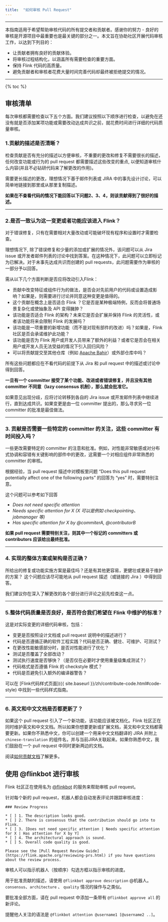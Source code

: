 ```yaml
---
title:  "如何审核 Pull Request"
---
```


<hr />

本指南适用于希望帮助审核代码的所有提交者和贡献者。感谢你的努力 - 良好的审核是开源项目中最重要也是最关键的部分之一。本文旨在协助社区开展代码审核工作，以达到下列目的：

* 让贡献者拥有良好的贡献体验。
* 将审核过程结构化，以涵盖所有需要检查的重要方面。
* 保持 Flink 代码的高质量。
* 避免贡献者和审核者花费大量时间完善代码却最终被拒绝提交的情况。

----

{% toc %}

## 审核清单

每次审核都需要检查以下五个方面。我们建议按照以下顺序进行检查，以避免在还没有就是否添加某项功能或需要改动达成共识之前，就花费时间进行详细的代码质量审核。

### 1.贡献的描述是否清晰？

检查贡献是否有充分的描述以方便审核，不重要的更改和修复不需要很长的描述，任何改变功能或行为的 pull request 都需要描述这些改变的重点, 以便知道审核什么内容(并且不必钻研代码来了解更改的作用)。

需要更长描述的更改，理想情况下基于邮件列表或 JIRA 中的事先设计讨论，可以简单地链接到那里或从那里复制描述。

**如果在不查看代码的情况下能回答以下问题2、3、4，则该贡献得到了很好的描述。**

-----

### 2.是否一致认为这一变更或者功能应该进入 Flink？

对于错误修复，只有在需要相对大量改动或可能破坏现有程序和设置时才需要检查。

理想情况下, 除了错误修复和少量的添加或扩展的情况外，该问题可以从 Jira issue 或开发者邮件列表的讨论中找到答案。在这种情况下，此问题可以立即标记为已解决。对于未事先达成共识而创建的 pull requests，此问题需要作为审核的一部分予以回答。

需从以下几个方面判断是否应将改动引入Flink：

* 贡献中改变特征或组件行为的做法，是否会对先前用户的代码或设置造成影响？如果是，则需要进行讨论并同意这种变更是值得的。
* 这个贡献在概念上是否适合 Flink ？它是否是某种极端特例，反而会将普通场景复杂化或使抽象及 API 变得臃肿？
* 该功能是否适合 Flink 的架构？未来它是否会扩展并保持 Flink 的灵活性，或者该功能将来会限制 Flink 的发展吗？
* 该功能是一项重要的新增功能（而不是对现有部件的改进）吗？如果是，Flink 社区是否会承诺维护此功能？
* 该功能是否为 Flink 用户或开发人员带来了额外的利益？或者它是否会在相关用户或开发人员无法受益的情况下引入回归风险？
* 可以将贡献提交至其他仓库（例如 [Apache Bahir](https://bahir.apache.org)）或外部仓库中吗？

所有这些问题都应在不看代码的前提下从 Jira 和 pull request 中的描述或讨论中得到回答。

**一旦有一个 committer 接受了某个功能、改进或者错误修复，并且没有其他 committer 不同意（lazy consensus 机制），那么就会批准它。** 

如果意见出现分歧，应将讨论转移到各自的 Jira issue 或开发邮件列表中继续进行，直到达成共识。如果变更是由一位 committer 提出的，那么寻求另一位 committer 的批准是最佳做法。

-----

### 3. 贡献是否需要一些特定的 committer 的关注，这些 committer 有时间投入吗？

一些更改需要特定的 committer 的注意和批准。例如，对性能非常敏感或对分布式协调和容错有关键影响的部件中的更改，这需要一个对相应组件非常熟悉的 committer 的审核。

根据经验，当 pull request 描述中对模板里问题 “Does this pull request potentially affect one of the following parts” 的回答为 “yes” 时，需要特别注意。

这个问题可以参考如下回答

* *Does not need specific attention*
* *Needs specific attention for X (X 可以是例如 checkpointing、jobmanager 等)*
* *Has specific attention for X by @commiterA, @contributorB*

**如果 pull request 需要特别关注，则其中一个标记的 committers 或 contributors 应该给出最终批准。**

----

### 4. 实现的整体方案或架构是否正确？

所给出的修复或功能实施方案是最佳吗？还是有其他更容易，更健壮或更易于维护的方案？
这个问题应该尽可能地从 pull request 描述（或链接的 Jira ）中得到回答。

我们建议你在深入了解更改的各个部分进行评论之前先检查这一点。

----

### 5.整体代码质量是否良好，是否符合我们希望在 Flink 中维护的标准？

这是对实际变更的详细代码审核，包括：

* 变更是否按照设计文档或 pull request 说明中的描述进行？
* 代码是否遵循正确的软件工程实践？代码是否正确、健壮、可维护、可测试？
* 在更改性能敏感部分时，是否对性能进行了优化？
* 测试是否覆盖了全部改动？
* 测试执行速度是否够快？（是否仅在必要时才使用重量级集成测试？）
* 代码格式是否遵循 Flink 的 checkstyle 模式？
* 代码是否避免引入额外的编译器警告？

可以在 [Flink代码样式页面]({{ site.baseurl }}/zh/contribute-code.html#code-style) 中找到一些代码样式指南。

----

### 6. 英文和中文文档是否都更新了？

如果这个 pull request 引入了一个新功能，该功能应该被文档化。Flink 社区正在同时维护英文和中文文档。所以如果你想要更新或扩展文档，英文和中文文档都需要更新。如果你不熟悉中文，你可以创建一个用来中文文档翻译的 JIRA 并附上 `chinese-translation` 的组件名，并与当前JIRA关联起来。如果你熟悉中文，我们鼓励在一个 pull request 中同时更新两边的文档。

阅读[如何贡献文档](https://flink.apache.org/zh/contribute-documentation.html)了解更多。

## 使用 @flinkbot 进行审核

Flink 社区正在使用名为 [@flinkbot](https://github.com/flinkbot) 的服务来帮助审核 pull request。

针对每个新的 pull request，机器人都会自动发表评论并跟踪审核进度：

```
### Review Progress

* [ ] 1. The description looks good.
* [ ] 2. There is consensus that the contribution should go into to Flink.
* [ ] 3. [Does not need specific attention | Needs specific attention for X | Has attention for X by Y]
* [ ] 4. The architectural approach is sound.
* [ ] 5. Overall code quality is good.

Please see the [Pull Request Review Guide](https://flink.apache.org/reviewing-prs.html) if you have questions about the review process.
```

审核人可以指示机器人（按顺序）勾选方框以指示审核的进度。

用于批准贡献的描述，请使用 `@flinkbot approve description` @机器人。`consensus`、`architecture` 、 `quality` 情况的操作与之类似。

要批准全部方面，请在 pull request 中添加一条带有 `@flinkbot approve all` 的新评论。

提醒他人关注的语法是 `@flinkbot attention @username1 [@username2 ..]`。


